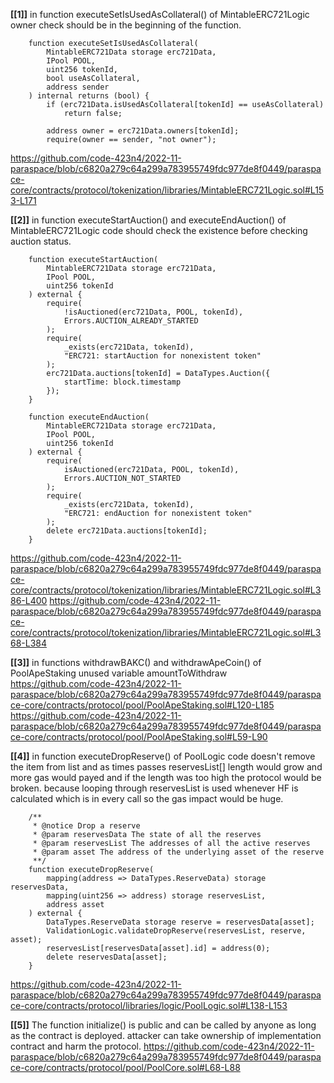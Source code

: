 **[[1]]** in function executeSetIsUsedAsCollateral() of MintableERC721Logic owner check should be in the beginning of the function. 
```
    function executeSetIsUsedAsCollateral(
        MintableERC721Data storage erc721Data,
        IPool POOL,
        uint256 tokenId,
        bool useAsCollateral,
        address sender
    ) internal returns (bool) {
        if (erc721Data.isUsedAsCollateral[tokenId] == useAsCollateral)
            return false;

        address owner = erc721Data.owners[tokenId];
        require(owner == sender, "not owner");
```
https://github.com/code-423n4/2022-11-paraspace/blob/c6820a279c64a299a783955749fdc977de8f0449/paraspace-core/contracts/protocol/tokenization/libraries/MintableERC721Logic.sol#L153-L171


**[[2]]** in function executeStartAuction() and executeEndAuction() of MintableERC721Logic code should check the existence before checking auction status.
```
    function executeStartAuction(
        MintableERC721Data storage erc721Data,
        IPool POOL,
        uint256 tokenId
    ) external {
        require(
            !isAuctioned(erc721Data, POOL, tokenId),
            Errors.AUCTION_ALREADY_STARTED
        );
        require(
            _exists(erc721Data, tokenId),
            "ERC721: startAuction for nonexistent token"
        );
        erc721Data.auctions[tokenId] = DataTypes.Auction({
            startTime: block.timestamp
        });
    }

    function executeEndAuction(
        MintableERC721Data storage erc721Data,
        IPool POOL,
        uint256 tokenId
    ) external {
        require(
            isAuctioned(erc721Data, POOL, tokenId),
            Errors.AUCTION_NOT_STARTED
        );
        require(
            _exists(erc721Data, tokenId),
            "ERC721: endAuction for nonexistent token"
        );
        delete erc721Data.auctions[tokenId];
    }
```
https://github.com/code-423n4/2022-11-paraspace/blob/c6820a279c64a299a783955749fdc977de8f0449/paraspace-core/contracts/protocol/tokenization/libraries/MintableERC721Logic.sol#L386-L400
https://github.com/code-423n4/2022-11-paraspace/blob/c6820a279c64a299a783955749fdc977de8f0449/paraspace-core/contracts/protocol/tokenization/libraries/MintableERC721Logic.sol#L368-L384

**[[3]]** in functions withdrawBAKC() and withdrawApeCoin() of PoolApeStaking unused variable amountToWithdraw
https://github.com/code-423n4/2022-11-paraspace/blob/c6820a279c64a299a783955749fdc977de8f0449/paraspace-core/contracts/protocol/pool/PoolApeStaking.sol#L120-L185
https://github.com/code-423n4/2022-11-paraspace/blob/c6820a279c64a299a783955749fdc977de8f0449/paraspace-core/contracts/protocol/pool/PoolApeStaking.sol#L59-L90

**[[4]]** in function executeDropReserve() of PoolLogic code doesn't remove the item from list and as times passes reservesList[] length would grow and more gas would payed and if the length was too high the protocol would be broken. because looping through reservesList is used whenever HF is calculated which is in every call so the gas impact would be huge.
```
    /**
     * @notice Drop a reserve
     * @param reservesData The state of all the reserves
     * @param reservesList The addresses of all the active reserves
     * @param asset The address of the underlying asset of the reserve
     **/
    function executeDropReserve(
        mapping(address => DataTypes.ReserveData) storage reservesData,
        mapping(uint256 => address) storage reservesList,
        address asset
    ) external {
        DataTypes.ReserveData storage reserve = reservesData[asset];
        ValidationLogic.validateDropReserve(reservesList, reserve, asset);
        reservesList[reservesData[asset].id] = address(0);
        delete reservesData[asset];
    }
```
https://github.com/code-423n4/2022-11-paraspace/blob/c6820a279c64a299a783955749fdc977de8f0449/paraspace-core/contracts/protocol/libraries/logic/PoolLogic.sol#L138-L153

**[[5]]** The function initialize() is public and can be called by anyone as long as the contract is deployed. attacker can take ownership of implementation contract and harm the protocol.
https://github.com/code-423n4/2022-11-paraspace/blob/c6820a279c64a299a783955749fdc977de8f0449/paraspace-core/contracts/protocol/pool/PoolCore.sol#L68-L88
